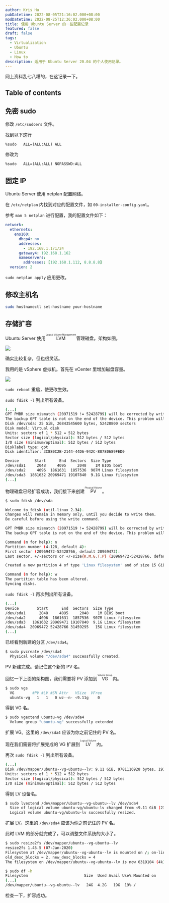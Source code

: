 ```yaml
---
author: Kris Hu
pubDatetime: 2022-08-05T21:16:02.000+08:00
modDatetime: 2022-08-25T12:36:02.000+08:00
title: 使用 Ubuntu Server 的一些配置记录
featured: false
draft: false
tags:
  - Virtualization
  - Ubuntu
  - Linux
  - How to
description: 适用于 Ubuntu Server 20.04 的个人使用记录。
---
```


网上资料乱七八糟的，在这记录一下。

## Table of contents

## 免密 sudo

修改 `/etc/sudoers` 文件。

找到以下这行

```
%sudo   ALL=(ALL:ALL) ALL
```

修改为

```
%sudo   ALL=(ALL:ALL) NOPASSWD:ALL
```

## 固定 IP

Ubuntu Server 使用 netplan 配置网络。

在 `/etc/netplan` 内找到对应的配置文件，如 `00-installer-config.yaml`。

参考 `man 5 netplan` 进行配置，我的配置文件如下：

```yaml
network:
  ethernets:
    ens160:
      dhcp4: no
      addresses:
        - 192.168.1.171/24
      gateway4: 192.168.1.162
      nameservers:
        addresses: [192.168.1.112, 8.8.8.8]
  version: 2
```

`sudo netplan apply` 应用更改。

## 修改主机名

```sh
sudo hostnamectl set-hostname your-hostname
```

## 存储扩容

Ubuntu Server 使用 <ruby><rb>LVM</rb><rt>Logical Volume Management</rt></ruby> 管理磁盘。架构如图。

<img src="https://img-cdn.akass.cn/12/2022/08/62ed0e2c364dd.png!wp">

确实比较复杂，但也很灵活。

我用的是 vSphere 虚拟机。首先在 vCenter 里增加磁盘容量。

<img src="https://img-cdn.akass.cn/12/2022/08/62ed0c9f7900f.png!wp">

`sudo reboot` 重启，使更改生效。

`sudo fdisk -l` 列出所有设备。

```bash
(...)
GPT PMBR size mismatch (20971519 != 52428799) will be corrected by write.
The backup GPT table is not on the end of the device. This problem will be corrected by write.
Disk /dev/sda: 25 GiB, 26843545600 bytes, 52428800 sectors
Disk model: Virtual disk
Units: sectors of 1 * 512 = 512 bytes
Sector size (logical/physical): 512 bytes / 512 bytes
I/O size (minimum/optimal): 512 bytes / 512 bytes
Disklabel type: gpt
Disk identifier: 3C880C2B-2144-44D6-942C-80780689FED0

Device       Start      End  Sectors  Size Type
/dev/sda1     2048     4095     2048    1M BIOS boot
/dev/sda2     4096  1861631  1857536  907M Linux filesystem
/dev/sda3  1861632 20969471 19107840  9.1G Linux filesystem
(...)
```

物理磁盘已经扩容成功，我们接下来创建 <ruby><rb>PV</rb><rt>Physical Volume</rt></ruby> 。

```bash
$ sudo fdisk /dev/sda

Welcome to fdisk (util-linux 2.34).
Changes will remain in memory only, until you decide to write them.
Be careful before using the write command.

GPT PMBR size mismatch (20971519 != 52428799) will be corrected by write.
The backup GPT table is not on the end of the device. This problem will be corrected by write.

Command (m for help): n
Partition number (4-128, default 4):
First sector (20969472-52428766, default 20969472):
Last sector, +/-sectors or +/-size{K,M,G,T,P} (20969472-52428766, default 52428766):

Created a new partition 4 of type 'Linux filesystem' and of size 15 GiB.

Command (m for help): w
The partition table has been altered.
Syncing disks.
```

`sudo fdisk -l` 再次列出所有设备。

```bash
(...)
Device        Start      End  Sectors  Size Type
/dev/sda1      2048     4095     2048    1M BIOS boot
/dev/sda2      4096  1861631  1857536  907M Linux filesystem
/dev/sda3   1861632 20969471 19107840  9.1G Linux filesystem
/dev/sda4  20969472 52428766 31459295   15G Linux filesystem
(...)
```

已经看到新建的分区 `/dev/sda4`。

```bash
$ sudo pvcreate /dev/sda4
  Physical volume "/dev/sda4" successfully created.
```

PV 新建完成。请记住这个新的 PV 名。

回忆一下上面的架构图，我们需要将 PV 添加到 <ruby><rb>VG</rb><rt>Volume Group</rt></ruby> 内。

```bash
$ sudo vgs
  VG        #PV #LV #SN Attr   VSize  VFree
  ubuntu-vg   1   1   0 wz--n- <9.11g    0
```

得到 VG 名。

```bash
$ sudo vgextend ubuntu-vg /dev/sda4
  Volume group "ubuntu-vg" successfully extended
```

扩展 VG。这里的 `/dev/sda4` 应该为你之前记住的 PV 名。

现在我们需要将扩展完成的 VG 扩展到 <ruby><rb>LV</rb><rt>Logical Volume</rt></ruby> 内。

再次 `sudo fdisk -l` 列出所有设备。

```bash
(...)
Disk /dev/mapper/ubuntu--vg-ubuntu--lv: 9.11 GiB, 9781116928 bytes, 19103744 sectors
Units: sectors of 1 * 512 = 512 bytes
Sector size (logical/physical): 512 bytes / 512 bytes
I/O size (minimum/optimal): 512 bytes / 512 bytes
```

得到 LV 设备名。

```bash
$ sudo lvextend /dev/mapper/ubuntu--vg-ubuntu--lv /dev/sda4
  Size of logical volume ubuntu-vg/ubuntu-lv changed from <9.11 GiB (2332 extents) to <24.11 GiB (6171 extents).
  Logical volume ubuntu-vg/ubuntu-lv successfully resized.
```

扩展 LV。这里的 `/dev/sda4` 应该为你之前记住的 PV 名。

此时 LVM 的部分就完成了，可以调整文件系统的大小了。

```bash
$ sudo resize2fs /dev/mapper/ubuntu--vg-ubuntu--lv
resize2fs 1.45.5 (07-Jan-2020)
Filesystem at /dev/mapper/ubuntu--vg-ubuntu--lv is mounted on /; on-line resizing required
old_desc_blocks = 2, new_desc_blocks = 4
The filesystem on /dev/mapper/ubuntu--vg-ubuntu--lv is now 6319104 (4k) blocks long.
```

```bash
$ sudo df -h
Filesystem                         Size  Used Avail Use% Mounted on
(...)
/dev/mapper/ubuntu--vg-ubuntu--lv   24G  4.2G   19G  19% /
```

检查一下，扩容成功。

